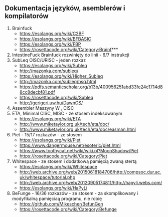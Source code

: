 ## Dokumentacja języków, asemblerów i kompilatorów

1. Brainfuck
   * https://esolangs.org/wiki/C2BF
   * https://esolangs.org/wiki/BFBASIC
   * https://esolangs.org/wiki/FBP
   * https://rosettacode.org/wiki/Category:Brainf***
2. IntestineFuck Brainfuck rozwinięty do linii - 6/7 instrukcji
3. SubLeq OISC/URISC - jeden rozkaz
   * https://esolangs.org/wiki/Subleq
   * http://mazonka.com/subleq/
   * https://esolangs.org/wiki/Higher_Subleq
   * http://mazonka.com/subleq/hsq.html
   * https://pdfs.semanticscholar.org/b13b/400956251abd33fe24c1714d88cc8decbf81.pdf
   * https://rosettacode.org/wiki/Subleq
   * http://gerigeri.uw.hu/DawnOS/
4. Assembler Maszyny W , CISC
5. ETA, Minimal CISC, MISC - ze stosem indeksowanym
   * https://esolangs.org/wiki/ETA
   * http://www.miketaylor.org.uk/tech/eta/doc/
   * http://www.miketaylor.org.uk/tech/eta/doc/easman.html
6. Piet - 15/17 rozkazów - ze stosem
   * https://esolangs.org/wiki/Piet
   * https://www.dangermouse.net/esoteric/piet.html
   * https://www.toothycat.net/wiki/wiki.pl?MoonShadow/Piet
   * https://rosettacode.org/wiki/Category:Piet
7. Whitespace - ze stosem i dodatkową pamięcią zwaną stertą
   * https://esolangs.org/wiki/Whitespace
   * http://web.archive.org/web/20150618184706/http://compsoc.dur.ac.uk/whitespace/tutorial.php
   * http://web.archive.org/web/20120905174811/http://hapyli.webs.com/
   * https://esolangs.org/wiki/HaPyLi
8. BeFunge - 16/36 rozkazów - ze stosem  - za skomplikowany i modyfikalną pamięciaą programu, nie robię
   * https://github.com/Mikescher/BefunGen
   * https://rosettacode.org/wiki/Category:Befunge
   
